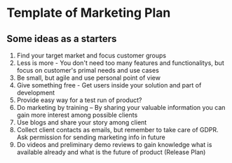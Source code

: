 # Template of Marketing Plan

## Some ideas as a starters

1. Find your target market and focus customer groups
2. Less is more -  You don't need too many features and functionalitys, but focus on customer's primal needs and use cases
3. Be small, but agile and use personal point of view
4. Give something free - Get users inside your solution and part of development
5. Provide easy way for a test run of product? 
6. Do marketing by training – By sharing your valuable information you can gain more interest among possible clients
7. Use blogs and share your story among client
8. Collect client contacts as emails, but remember to take care of GDPR. Ask permission for sending marketing info in future
9. Do videos and preliminary demo reviews to gain knowledge what is available already and what is the future of product (Release Plan)

